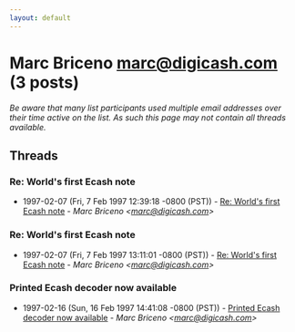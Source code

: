```yaml
---
layout: default
---
```


# Marc Briceno <marc@digicash.com> (3 posts)

_Be aware that many list participants used multiple email addresses over their time active on the list. As such this page may not contain all threads available._

## Threads

### Re: World's first Ecash note
+ 1997-02-07 (Fri, 7 Feb 1997 12:39:18 -0800 (PST)) - [Re: World's first Ecash note](/archive/1997/02/b62512ac60921ccc8729a568357e363b1637ba1e2b9d1e832fdf80f18abb09fb) - _Marc Briceno \<marc@digicash.com\>_

### Re: World's first Ecash note
+ 1997-02-07 (Fri, 7 Feb 1997 13:11:01 -0800 (PST)) - [Re: World's first Ecash note](/archive/1997/02/b5cedb306068891701c3b9e9235a2283dcb520559bcb328c1a91b2006e8605ae) - _Marc Briceno \<marc@digicash.com\>_

### Printed Ecash decoder now available
+ 1997-02-16 (Sun, 16 Feb 1997 14:41:08 -0800 (PST)) - [Printed Ecash decoder now available](/archive/1997/02/3f7f157bf513a483ab7718da4e014b4fc4e90c7bea192122ef90262859d73244) - _Marc Briceno \<marc@digicash.com\>_

